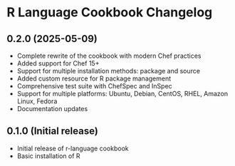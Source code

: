 # R Language Cookbook Changelog

## 0.2.0 (2025-05-09)

- Complete rewrite of the cookbook with modern Chef practices
- Added support for Chef 15+
- Support for multiple installation methods: package and source
- Added custom resource for R package management
- Comprehensive test suite with ChefSpec and InSpec
- Support for multiple platforms: Ubuntu, Debian, CentOS, RHEL, Amazon Linux, Fedora
- Documentation updates

## 0.1.0 (Initial release)

- Initial release of r-language cookbook
- Basic installation of R